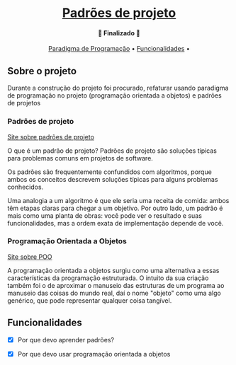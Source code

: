 <h1 align="center">
    <a href="#" alt="">Padrões de projeto</a>
</h1>

<h4 align="center">
	🚧 Finalizado 🚧
</h4>

<p align="center">
 <a href="#sobre-o-projeto">Paradigma de Programação</a> •
 <a href="#funcionalidades">Funcionalidades</a> • 
</p>

## Sobre o projeto
Durante a construção do projeto foi procurado, refaturar usando paradigma de programação no projeto (programação orientada a objetos) e padrões de projetos

### Padrões de projeto

[Site sobre padrões de projeto](https://leandrojsantos.github.io/design-patterns/pages)
 
O que é um padrão de projeto?
Padrões de projeto são soluções típicas para problemas comuns em projetos de software.
 
Os padrões são frequentemente confundidos com algoritmos, porque ambos os conceitos descrevem soluções típicas para alguns problemas conhecidos.
 
Uma analogia a um algoritmo é que ele seria uma receita de comida: ambos têm etapas claras para chegar a um objetivo. Por outro lado, um padrão é mais como uma planta de obras: você pode ver o resultado e suas funcionalidades, mas a ordem exata de implementação depende de você.

### Programação Orientada a Objetos

[Site sobre POO](https://www.alura.com.br/artigos/poo-programacao-orientada-a-objetos)
 
A programação orientada a objetos surgiu como uma alternativa a essas características da programação estruturada. O intuito da sua criação também foi o de aproximar o manuseio das estruturas de um programa ao manuseio das coisas do mundo real, daí o nome "objeto" como uma algo genérico, que pode representar qualquer coisa tangível.

## Funcionalidades
- [x] Por que devo aprender padrões?
- [x] Por que devo usar programação orientada a objetos

